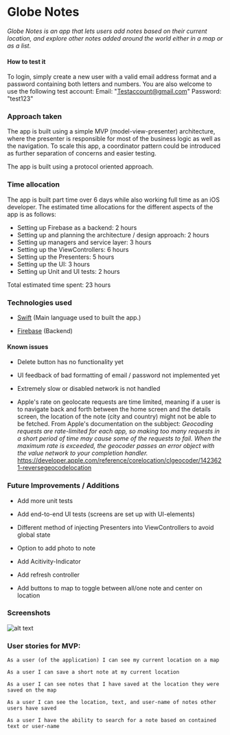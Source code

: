 # Globe Notes

*Globe Notes is an app that lets users add notes based on their current location, and explore other notes added around the world either in a map or as a list.*

#### How to test it

To login, simply create a new user with a valid email address format and a password containing both letters and numbers.
You are also welcome to use the following test account:
Email: "Testaccount@gmail.com"
Password: "test123"

### Approach taken

The app is built using a simple MVP (model-view-presenter) architecture, where the presenter is responsible for most of the business logic as well as the navigation. To scale this app, a coordinator pattern could be introduced as further separation of concerns and easier testing.

The app is built using a protocol oriented approach.

### Time allocation

The app is built part time over 6 days while also working full time as an iOS developer.
The estimated time allocations for the different aspects of the app is as follows:

- Setting up Firebase as a backend: 2 hours
- Setting up and planning the architecture / design approach: 2 hours
- Setting up managers and service layer: 3 hours
- Setting up the ViewControllers: 6 hours
- Setting up the Presenters: 5 hours
- Setting up the UI: 3 hours
- Setting up Unit and UI tests: 2 hours

Total estimated time spent: 23 hours

### Technologies used

- [Swift](https://developer.apple.com/swift/)
(Main language used to built the app.)

- [Firebase](https://firebase.google.com/)
(Backend)

#### Known issues

- Delete button has no functionality yet

- UI feedback of bad formatting of email / password not implemented yet

- Extremely slow or disabled network is not handled

- Apple's rate on geolocate requests are time limited, meaning if a user is to navigate back and forth between the home screen and the details screen, the location of the note (city and country) might not be able to be fetched. From Apple's documentation on the subbject: *Geocoding requests are rate-limited for each app, so making too many requests in a short period of time may cause some of the requests to fail. When the maximum rate is exceeded, the geocoder passes an error object with the value network to your completion handler.* https://developer.apple.com/reference/corelocation/clgeocoder/1423621-reversegeocodelocation

### Future Improvements / Additions

- Add more unit tests

- Add end-to-end UI tests (screens are set up with UI-elements)

- Different method of injecting Presenters into ViewControllers to avoid global state

- Option to add photo to note

- Add Acitivity-Indicator

- Add refresh controller

- Add buttons to map to toggle between all/one note and center on location

### Screenshots

![alt text](https://i.imgur.com/ZWIRN0o.jpg)

### User stories for MVP:

```
As a user (of the application) I can see my current location on a map
```
```
As a user I can save a short note at my current location
```
```
As a user I can see notes that I have saved at the location they were saved on the map
```
```
As a user I can see the location, text, and user-name of notes other users have saved
```
```
As a user I have the ability to search for a note based on contained text or user-name
```
